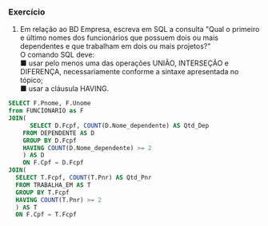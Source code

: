 ### Exercício

1. Em relação ao BD Empresa, escreva em SQL a consulta "Qual o primeiro e último nomes dos funcionários que possuem dois ou mais dependentes e que trabalham em dois ou mais projetos?"<br>O comando SQL deve:<br>■ usar pelo menos uma das operações UNIÃO, INTERSEÇÃO e DIFERENÇA, necessariamente conforme a sintaxe apresentada no tópico;<br>■ usar a cláusula HAVING.

~~~SQL
SELECT F.Pnome, F.Unome
from FUNCIONARIO as F
JOIN(
	  SELECT D.Fcpf, COUNT(D.Nome_dependente) AS Qtd_Dep
    FROM DEPENDENTE AS D
    GROUP BY D.Fcpf
    HAVING COUNT(D.Nome_dependente) >= 2
	) AS D
    ON F.Cpf = D.Fcpf
JOIN(
  SELECT T.Fcpf, COUNT(T.Pnr) AS Qtd_Pnr
  FROM TRABALHA_EM AS T
  GROUP BY T.Fcpf
  HAVING COUNT(T.Pnr) >= 2
  ) AS T
  ON F.Cpf = T.Fcpf
~~~
